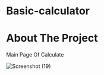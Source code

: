# Basic-calculator 

# About The Project

 Main Page Of Calculate 
  
![Screenshot (19)](https://github.com/user-attachments/assets/c5a596b4-f263-4259-8408-817a1fbedccc)

